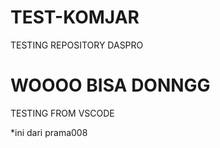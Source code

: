 # TEST-KOMJAR
TESTING REPOSITORY DASPRO


# WOOOO BISA DONNGG
TESTING FROM VSCODE

*ini dari prama008
